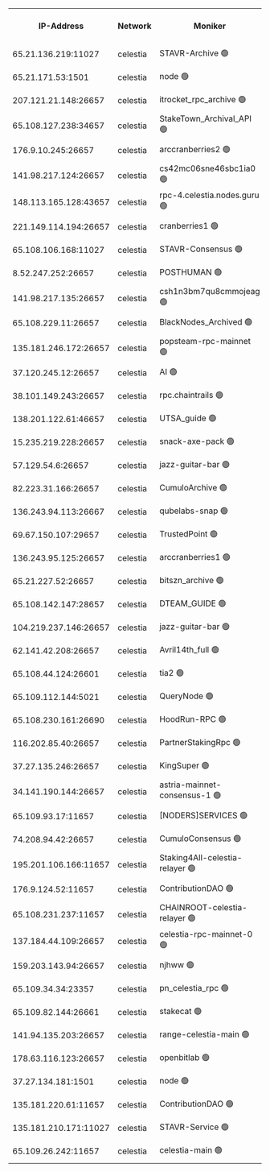 


<table><tr><th>IP-Address</th><th>Network</th><th>Moniker</th><th>Latest Block Height</th><th>Earliest Block Height</th><th>Catching Up</th><th>Tx Index</th><th>Voting Power</th><th>Version</th><th>Scan Time</th></tr><tr><td>65.21.136.219:11027</td><td>celestia</td><td>STAVR-Archive 🟢</td><td>2790674</td><td>1</td><td>False</td><td>on</td><td>0</td><td>2.3.1</td><td>2024-11-14T18:41:41.132530071UTC</td></tr><tr><td>65.21.171.53:1501</td><td>celestia</td><td>node 🟢</td><td>2790674</td><td>1</td><td>False</td><td>on</td><td>0</td><td>2.3.1</td><td>2024-11-14T18:41:41.548991905UTC</td></tr><tr><td>207.121.21.148:26657</td><td>celestia</td><td>itrocket_rpc_archive 🟢</td><td>2790677</td><td>1</td><td>False</td><td>on</td><td>0</td><td>2.3.1</td><td>2024-11-14T18:42:18.475984837UTC</td></tr><tr><td>65.108.127.238:34657</td><td>celestia</td><td>StakeTown_Archival_API 🟢</td><td>2790678</td><td>1</td><td>False</td><td>on</td><td>0</td><td>2.3.1</td><td>2024-11-14T18:42:23.011031753UTC</td></tr><tr><td>176.9.10.245:26657</td><td>celestia</td><td>arccranberries2 🟢</td><td>2790681</td><td>1</td><td>False</td><td>on</td><td>0</td><td>2.3.1</td><td>2024-11-14T18:43:07.845560902UTC</td></tr><tr><td>141.98.217.124:26657</td><td>celestia</td><td>cs42mc06sne46sbc1ia0 🟢</td><td>2790681</td><td>1</td><td>False</td><td>on</td><td>0</td><td>2.3.1</td><td>2024-11-14T18:43:10.733003808UTC</td></tr><tr><td>148.113.165.128:43657</td><td>celestia</td><td>rpc-4.celestia.nodes.guru 🟢</td><td>2790683</td><td>1</td><td>False</td><td>on</td><td>0</td><td>2.3.1</td><td>2024-11-14T18:43:32.355790626UTC</td></tr><tr><td>221.149.114.194:26657</td><td>celestia</td><td>cranberries1 🟢</td><td>2790684</td><td>1</td><td>False</td><td>on</td><td>0</td><td>2.3.1</td><td>2024-11-14T18:43:44.138574264UTC</td></tr><tr><td>65.108.106.168:11027</td><td>celestia</td><td>STAVR-Consensus 🟢</td><td>2790684</td><td>1</td><td>False</td><td>on</td><td>0</td><td>2.3.1</td><td>2024-11-14T18:43:46.617001826UTC</td></tr><tr><td>8.52.247.252:26657</td><td>celestia</td><td>POSTHUMAN 🟢</td><td>2790688</td><td>1</td><td>False</td><td>on</td><td>0</td><td>2.3.1</td><td>2024-11-14T18:44:29.116374177UTC</td></tr><tr><td>141.98.217.135:26657</td><td>celestia</td><td>csh1n3bm7qu8cmmojeag 🟢</td><td>2790689</td><td>1</td><td>False</td><td>on</td><td>0</td><td>2.3.1</td><td>2024-11-14T18:44:29.683675909UTC</td></tr><tr><td>65.108.229.11:26657</td><td>celestia</td><td>BlackNodes_Archived 🟢</td><td>2790689</td><td>1</td><td>False</td><td>on</td><td>0</td><td>2.1.2</td><td>2024-11-14T18:44:36.919400112UTC</td></tr><tr><td>135.181.246.172:26657</td><td>celestia</td><td>popsteam-rpc-mainnet 🟢</td><td>2790692</td><td>1</td><td>False</td><td>on</td><td>0</td><td>2.3.1</td><td>2024-11-14T18:45:10.888656023UTC</td></tr><tr><td>37.120.245.12:26657</td><td>celestia</td><td>AI 🟢</td><td>2790693</td><td>1</td><td>False</td><td>off</td><td>0</td><td>2.3.1</td><td>2024-11-14T18:45:19.607715133UTC</td></tr><tr><td>38.101.149.243:26657</td><td>celestia</td><td>rpc.chaintrails 🟢</td><td>2790693</td><td>1</td><td>False</td><td>on</td><td>0</td><td>2.3.1</td><td>2024-11-14T18:45:27.510306617UTC</td></tr><tr><td>138.201.122.61:46657</td><td>celestia</td><td>UTSA_guide 🟢</td><td>2790696</td><td>1</td><td>False</td><td>on</td><td>0</td><td>2.3.1</td><td>2024-11-14T18:45:54.569643295UTC</td></tr><tr><td>15.235.219.228:26657</td><td>celestia</td><td>snack-axe-pack 🟢</td><td>2790696</td><td>1</td><td>False</td><td>off</td><td>0</td><td>2.1.2</td><td>2024-11-14T18:45:57.609308757UTC</td></tr><tr><td>57.129.54.6:26657</td><td>celestia</td><td>jazz-guitar-bar 🟢</td><td>2790696</td><td>1</td><td>False</td><td>off</td><td>0</td><td>2.1.2</td><td>2024-11-14T18:46:04.206557689UTC</td></tr><tr><td>82.223.31.166:26657</td><td>celestia</td><td>CumuloArchive 🟢</td><td>2790697</td><td>1</td><td>False</td><td>on</td><td>0</td><td>2.3.1</td><td>2024-11-14T18:46:06.754319122UTC</td></tr><tr><td>136.243.94.113:26667</td><td>celestia</td><td>qubelabs-snap 🟢</td><td>2790698</td><td>1</td><td>False</td><td>on</td><td>0</td><td>2.3.1</td><td>2024-11-14T18:46:26.128854669UTC</td></tr><tr><td>69.67.150.107:29657</td><td>celestia</td><td>TrustedPoint 🟢</td><td>2790699</td><td>1</td><td>False</td><td>on</td><td>0</td><td>2.3.1</td><td>2024-11-14T18:46:37.216356506UTC</td></tr><tr><td>136.243.95.125:26657</td><td>celestia</td><td>arccranberries1 🟢</td><td>2790703</td><td>1</td><td>False</td><td>on</td><td>0</td><td>2.3.1</td><td>2024-11-14T18:47:23.837700231UTC</td></tr><tr><td>65.21.227.52:26657</td><td>celestia</td><td>bitszn_archive 🟢</td><td>2790703</td><td>1</td><td>False</td><td>on</td><td>0</td><td>2.3.1</td><td>2024-11-14T18:47:28.678824454UTC</td></tr><tr><td>65.108.142.147:28657</td><td>celestia</td><td>DTEAM_GUIDE 🟢</td><td>2790707</td><td>1</td><td>False</td><td>on</td><td>0</td><td>2.3.1</td><td>2024-11-14T18:48:14.812176753UTC</td></tr><tr><td>104.219.237.146:26657</td><td>celestia</td><td>jazz-guitar-bar 🟢</td><td>2790707</td><td>1</td><td>False</td><td>off</td><td>0</td><td>2.1.2</td><td>2024-11-14T18:48:24.243871762UTC</td></tr><tr><td>62.141.42.208:26657</td><td>celestia</td><td>Avril14th_full 🟢</td><td>2790710</td><td>1</td><td>False</td><td>on</td><td>0</td><td>2.3.1</td><td>2024-11-14T18:48:59.721024117UTC</td></tr><tr><td>65.108.44.124:26601</td><td>celestia</td><td>tia2 🟢</td><td>2371494</td><td>339581</td><td>False</td><td>on</td><td>0</td><td>1.3.0</td><td>2024-11-14T18:41:56.381097470UTC</td></tr><tr><td>65.109.112.144:5021</td><td>celestia</td><td>QueryNode 🟢</td><td>2371494</td><td>1406226</td><td>False</td><td>off</td><td>0</td><td>1.7.0</td><td>2024-11-14T18:46:07.194913106UTC</td></tr><tr><td>65.108.230.161:26690</td><td>celestia</td><td>HoodRun-RPC 🟢</td><td>2371494</td><td>1537165</td><td>False</td><td>off</td><td>0</td><td>1.9.0</td><td>2024-11-14T18:48:21.480349911UTC</td></tr><tr><td>116.202.85.40:26657</td><td>celestia</td><td>PartnerStakingRpc 🟢</td><td>2371494</td><td>1588231</td><td>False</td><td>on</td><td>0</td><td>1.9.0</td><td>2024-11-14T18:41:56.796614672UTC</td></tr><tr><td>37.27.135.246:26657</td><td>celestia</td><td>KingSuper 🟢</td><td>2371494</td><td>1814358</td><td>False</td><td>off</td><td>0</td><td>1.3.0</td><td>2024-11-14T18:42:57.121084911UTC</td></tr><tr><td>34.141.190.144:26657</td><td>celestia</td><td>astria-mainnet-consensus-1 🟢</td><td>2790693</td><td>2371501</td><td>False</td><td>on</td><td>0</td><td>2.3.1</td><td>2024-11-14T18:45:19.983300759UTC</td></tr><tr><td>65.109.93.17:11657</td><td>celestia</td><td>[NODERS]SERVICES 🟢</td><td>2790694</td><td>2371581</td><td>False</td><td>on</td><td>0</td><td>2.1.2</td><td>2024-11-14T18:45:39.699252402UTC</td></tr><tr><td>74.208.94.42:26657</td><td>celestia</td><td>CumuloConsensus 🟢</td><td>2790684</td><td>2384001</td><td>False</td><td>on</td><td>0</td><td>2.3.1</td><td>2024-11-14T18:43:47.563538353UTC</td></tr><tr><td>195.201.106.166:11657</td><td>celestia</td><td>Staking4All-celestia-relayer 🟢</td><td>2790711</td><td>2399575</td><td>False</td><td>off</td><td>0</td><td>2.1.2</td><td>2024-11-14T18:49:08.668441865UTC</td></tr><tr><td>176.9.124.52:11657</td><td>celestia</td><td>ContributionDAO 🟢</td><td>2790703</td><td>2419178</td><td>False</td><td>on</td><td>0</td><td>2.1.2</td><td>2024-11-14T18:47:28.258471300UTC</td></tr><tr><td>65.108.231.237:11657</td><td>celestia</td><td>CHAINROOT-celestia-relayer 🟢</td><td>2790681</td><td>2473086</td><td>False</td><td>on</td><td>0</td><td>2.1.2</td><td>2024-11-14T18:43:08.252450352UTC</td></tr><tr><td>137.184.44.109:26657</td><td>celestia</td><td>celestia-rpc-mainnet-0 🟢</td><td>2790694</td><td>2517150</td><td>False</td><td>on</td><td>0</td><td>2.3.1</td><td>2024-11-14T18:45:39.240820455UTC</td></tr><tr><td>159.203.143.94:26657</td><td>celestia</td><td>njhww 🟢</td><td>2790685</td><td>2669724</td><td>False</td><td>off</td><td>0</td><td>2.3.1</td><td>2024-11-14T18:43:56.504523088UTC</td></tr><tr><td>65.109.34.34:23357</td><td>celestia</td><td>pn_celestia_rpc 🟢</td><td>2790692</td><td>2669731</td><td>False</td><td>on</td><td>0</td><td>2.3.1</td><td>2024-11-14T18:45:10.443430785UTC</td></tr><tr><td>65.109.82.144:26661</td><td>celestia</td><td>stakecat 🟢</td><td>2790694</td><td>2764501</td><td>False</td><td>on</td><td>0</td><td>2.1.2</td><td>2024-11-14T18:45:38.246645903UTC</td></tr><tr><td>141.94.135.203:26657</td><td>celestia</td><td>range-celestia-main 🟢</td><td>2790676</td><td>2774287</td><td>False</td><td>on</td><td>0</td><td>2.1.2</td><td>2024-11-14T18:41:59.887987318UTC</td></tr><tr><td>178.63.116.123:26657</td><td>celestia</td><td>openbitlab 🟢</td><td>2790677</td><td>2779765</td><td>False</td><td>on</td><td>0</td><td>2.3.1</td><td>2024-11-14T18:42:12.778699629UTC</td></tr><tr><td>37.27.134.181:1501</td><td>celestia</td><td>node 🟢</td><td>2790687</td><td>2785178</td><td>False</td><td>off</td><td>0</td><td>2.3.1</td><td>2024-11-14T18:44:09.564665844UTC</td></tr><tr><td>135.181.220.61:11657</td><td>celestia</td><td>ContributionDAO 🟢</td><td>2790689</td><td>2785565</td><td>False</td><td>off</td><td>0</td><td>2.1.2</td><td>2024-11-14T18:44:34.364282992UTC</td></tr><tr><td>135.181.210.171:11027</td><td>celestia</td><td>STAVR-Service 🟢</td><td>2790675</td><td>2787001</td><td>False</td><td>on</td><td>0</td><td>2.3.1</td><td>2024-11-14T18:41:57.399415421UTC</td></tr><tr><td>65.109.26.242:11657</td><td>celestia</td><td>celestia-main 🟢</td><td>2790697</td><td>2789231</td><td>False</td><td>on</td><td>0</td><td>2.3.1</td><td>2024-11-14T18:46:10.997527380UTC</td></tr></table>